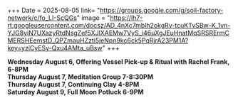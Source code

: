 +++
Date = 2025-08-05
link= "https://groups.google.com/g/soil-factory-network/c/fo_LI-ScQGs"
image = "https://lh7-rt.googleusercontent.com/docsz/AD_4nXc7mblh2okgRy-tcuKTvSBw-K_1vn-YJG8yiN7UXazyRtdNsgZef5XJlXAEMw7VyS_i46uXgJEuHnatMqSRSRErmCMERSHEemstD_QPZmauHZzti5jeNpn9kc6ck5PqRjrA23PM1A?key=yziCyESy-Qxu4AMta_uBsw"
+++

**Wednesday August 6, Offering Vessel Pick-up & Ritual with Rachel Frank, 6-8PM**  
**Thursday August 7, Meditation Group 7-8:30PM**  
**Thursday August 7, Continuing Clay 4-8PM**  
**Saturday August 9, Full Moon Potluck 6-9PM**

<!--more--\> 
